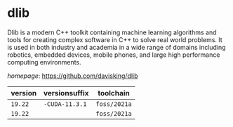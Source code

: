 # dlib

Dlib is a modern C++ toolkit containing machine learning algorithms and tools for creating complex software in C++ to solve real world problems. It is used in both industry and academia in a wide range of domains including robotics, embedded devices, mobile phones, and large high performance computing environments.

*homepage*: <https://github.com/davisking/dlib>

version | versionsuffix | toolchain
--------|---------------|----------
``19.22`` | ``-CUDA-11.3.1`` | ``foss/2021a``
``19.22`` |  | ``foss/2021a``
